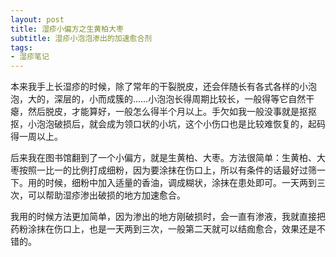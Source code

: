 ```yaml
---
layout: post
title: 湿疹小偏方之生黄柏大枣 
subtitle: 湿疹小泡泡渗出的加速愈合剂
tags:
- 湿疹笔记
---
```


本来我手上长湿疹的时候，除了常年的干裂脱皮，还会伴随长有各式各样的小泡泡，大的，深层的，小而成簇的……小泡泡长得周期比较长，一般得等它自然干瘪，然后脱皮，才能算好，一般怎么得半个月以上。手欠如我一般没事就是抠抠抠，小泡泡破损后，就会成为领口状的小坑，这个小伤口也是比较难恢复的，起码得一周以上。

后来我在图书馆翻到了一个小偏方，就是生黄柏、大枣。方法很简单：生黄柏、大枣按照一比一的比例打成细粉，因为要涂抹在伤口上，所以有条件的话最好过筛一下。用的时候，细粉中加入适量的香油，调成糊状，涂抹在患处即可。一天两到三次，可以帮助湿疹渗出破损的地方加速愈合。

我用的时候方法更加简单，因为渗出的地方刚破损时，会一直有渗液，我就直接把药粉涂抹在伤口上，也是一天两到三次，一般第二天就可以结痂愈合，效果还是不错的。

